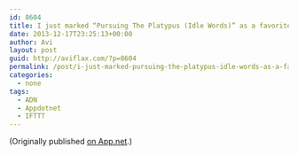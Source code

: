 ```yaml
---
id: 8604
title: I just marked “Pursuing The Platypus (Idle Words)” as a favorite in Readability. http://www.readability.com/articles/wfdmykti
date: 2013-12-17T23:25:13+00:00
author: Avi
layout: post
guid: http://aviflax.com/?p=8604
permalink: /post/i-just-marked-pursuing-the-platypus-idle-words-as-a-favorite-in-readability-httpwww-readability-comarticleswfdmykti/
categories:
  - none
tags:
  - ADN
  - Appdotnet
  - IFTTT
---
```

(Originally published [on App.net](http://alpha.app.net/aviflax/post/17612273).)